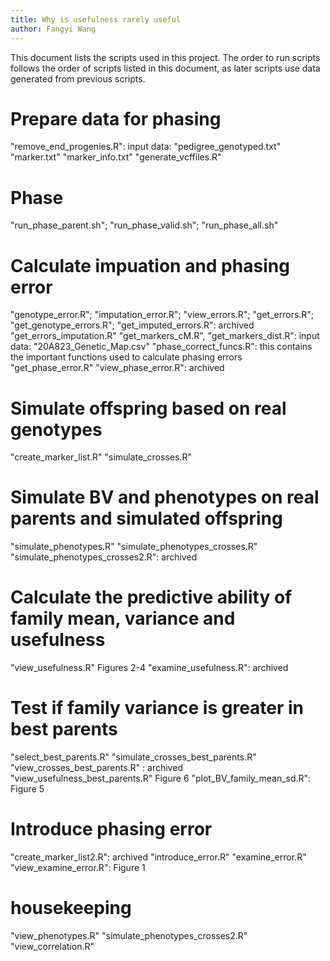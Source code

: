```yaml
---
title: Why is usefulness rarely useful
author: Fangyi Wang
---
```


This document lists the scripts used in this project. The order to run scripts follows the order of scripts listed in this document, as later scripts use data generated from previous scripts. 

# Prepare data for phasing
"remove_end_progenies.R": 
    input data: 
        "pedigree_genotyped.txt"
        "marker.txt"
        "marker_info.txt"
"generate_vcffiles.R"

# Phase
"run_phase_parent.sh"; "run_phase_valid.sh"; "run_phase_all.sh"

# Calculate impuation and phasing error
"genotype_error.R"; "imputation_error.R"; "view_errors.R"; "get_errors.R"; "get_genotype_errors.R"; "get_imputed_errors.R": 
    archived
"get_errors_imputation.R" 
"get_markers_cM.R", "get_markers_dist.R":
    input data:
        "20A823_Genetic_Map.csv"
"phase_correct_funcs.R": 
    this contains the important functions used to calculate phasing errors
"get_phase_error.R" 
"view_phase_error.R": 
    archived

# Simulate offspring based on real genotypes
"create_marker_list.R"
"simulate_crosses.R"

# Simulate BV and phenotypes on real parents and simulated offspring
"simulate_phenotypes.R"
"simulate_phenotypes_crosses.R"
"simulate_phenotypes_crosses2.R": 
    archived

# Calculate the predictive ability of family mean, variance and usefulness
"view_usefulness.R"
    Figures 2-4
"examine_usefulness.R": 
    archived

# Test if family variance is greater in best parents
"select_best_parents.R"
"simulate_crosses_best_parents.R"
"view_crosses_best_parents.R" :
    archived
"view_usefulness_best_parents.R"
    Figure 6
"plot_BV_family_mean_sd.R": 
    Figure 5

# Introduce phasing error
"create_marker_list2.R": 
    archived
"introduce_error.R"
"examine_error.R"
"view_examine_error.R":
    Figure 1

# housekeeping 
"view_phenotypes.R"
"simulate_phenotypes_crosses2.R"
"view_correlation.R"